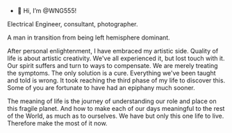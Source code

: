 - 👋 Hi, I’m @WNG555!

Electrical Engineer, consultant, photographer.

A man in transition from being left hemisphere dominant.

After personal enlightenment, I have embraced my artistic side. Quality of life is about artistic creativity. 
We've all experienced it, but lost touch with it. Our spirit suffers and turn to ways to compensate. 
We are merely treating the symptoms. The only solution is a cure.
Everything we've been taught and told is wrong. 
It took reaching the third phase of my life to discover this. Some of you are fortunate to have had an epiphany much sooner.

The meaning of life is the journey of understanding our role and place on this fragile planet. 
And how to make each of our days meaningful to the rest of the World, as much as to ourselves.
We have but only this one life to live. Therefore make the most of it now.

<!---
WNG555/WNG555 is a ✨ special ✨ repository because its `README.md` (this file) appears on your GitHub profile.
You can click the Preview link to take a look at your changes.
--->
